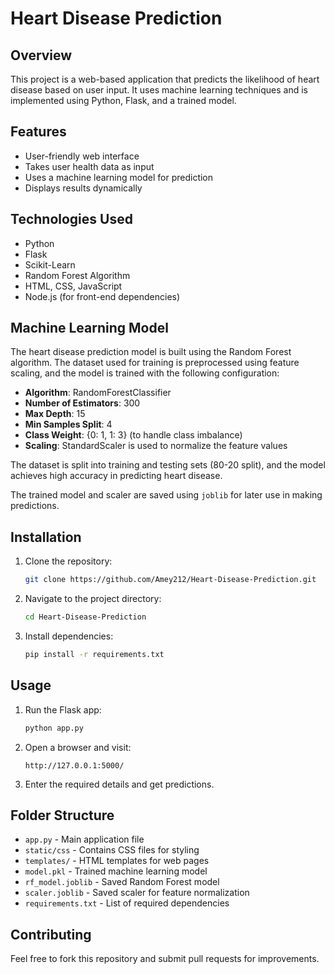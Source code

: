 # Heart Disease Prediction

## Overview
This project is a web-based application that predicts the likelihood of heart disease based on user input. It uses machine learning techniques and is implemented using Python, Flask, and a trained model.

## Features
- User-friendly web interface
- Takes user health data as input
- Uses a machine learning model for prediction
- Displays results dynamically

## Technologies Used
- Python
- Flask
- Scikit-Learn
- Random Forest Algorithm
- HTML, CSS, JavaScript
- Node.js (for front-end dependencies)

## Machine Learning Model
The heart disease prediction model is built using the Random Forest algorithm. The dataset used for training is preprocessed using feature scaling, and the model is trained with the following configuration:

- **Algorithm**: RandomForestClassifier
- **Number of Estimators**: 300
- **Max Depth**: 15
- **Min Samples Split**: 4
- **Class Weight**: {0: 1, 1: 3} (to handle class imbalance)
- **Scaling**: StandardScaler is used to normalize the feature values

The dataset is split into training and testing sets (80-20 split), and the model achieves high accuracy in predicting heart disease.

The trained model and scaler are saved using `joblib` for later use in making predictions.

## Installation

1. Clone the repository:
   ```bash
   git clone https://github.com/Amey212/Heart-Disease-Prediction.git
   ```
2. Navigate to the project directory:
   ```bash
   cd Heart-Disease-Prediction
   ```
3. Install dependencies:
   ```bash
   pip install -r requirements.txt
   ```

## Usage
1. Run the Flask app:
   ```bash
   python app.py
   ```
2. Open a browser and visit:
   ```
   http://127.0.0.1:5000/
   ```
3. Enter the required details and get predictions.

## Folder Structure
- `app.py` - Main application file
- `static/css` - Contains CSS files for styling
- `templates/` - HTML templates for web pages
- `model.pkl` - Trained machine learning model
- `rf_model.joblib` - Saved Random Forest model
- `scaler.joblib` - Saved scaler for feature normalization
- `requirements.txt` - List of required dependencies

## Contributing
Feel free to fork this repository and submit pull requests for improvements.



